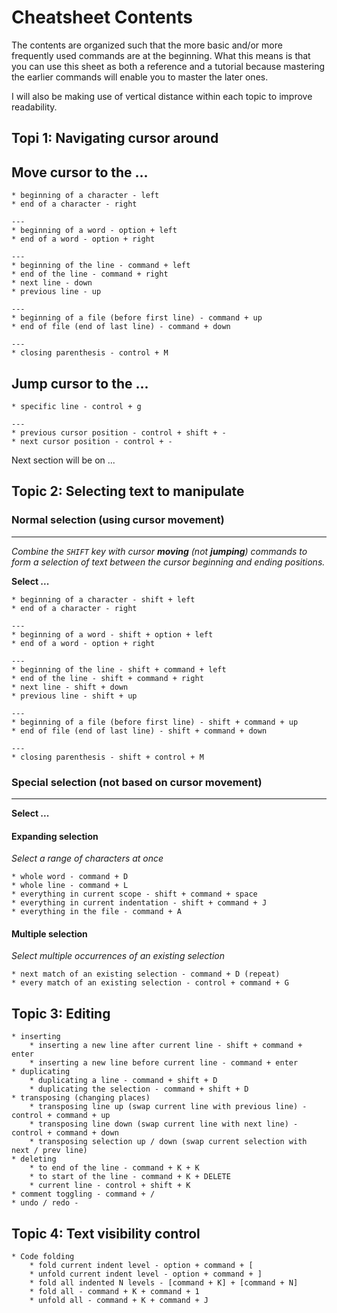 # Cheatsheet Contents

The contents are organized such that the more basic and/or more frequently used commands are at the beginning. What this means is that you can use this sheet as both a reference and a tutorial because mastering the earlier commands will enable you to master the later ones.

I will also be making use of vertical distance within each topic to improve readability.

## Topi 1: Navigating cursor around

**Move cursor to the ...**
---

    * beginning of a character - left
    * end of a character - right

    ---
    * beginning of a word - option + left
    * end of a word - option + right

    ---
    * beginning of the line - command + left
    * end of the line - command + right
    * next line - down
    * previous line - up

    ---
    * beginning of a file (before first line) - command + up
    * end of file (end of last line) - command + down

    ---
    * closing parenthesis - control + M

**Jump cursor to the ...**
---

    * specific line - control + g

    ---
    * previous cursor position - control + shift + -
    * next cursor position - control + -

Next section will be on ...

## Topic 2: Selecting text to manipulate

### Normal selection (using cursor movement)
---
*Combine the `SHIFT` key with cursor **moving** (not **jumping**) commands to form a selection of text between the cursor beginning and ending positions.*

**Select ...**

    * beginning of a character - shift + left
    * end of a character - right

    ---
    * beginning of a word - shift + option + left
    * end of a word - option + right

    ---
    * beginning of the line - shift + command + left
    * end of the line - shift + command + right
    * next line - shift + down
    * previous line - shift + up

    ---
    * beginning of a file (before first line) - shift + command + up
    * end of file (end of last line) - shift + command + down

    ---
    * closing parenthesis - shift + control + M


### Special selection (not based on cursor movement)
---

**Select ...**

#### Expanding selection
*Select a range of characters at once*

    * whole word - command + D
    * whole line - command + L
    * everything in current scope - shift + command + space
    * everything in current indentation - shift + command + J
    * everything in the file - command + A

#### Multiple selection
*Select multiple occurrences of an existing selection*

    * next match of an existing selection - command + D (repeat)
    * every match of an existing selection - control + command + G

## Topic 3: Editing

    * inserting
        * inserting a new line after current line - shift + command + enter
        * inserting a new line before current line - command + enter
    * duplicating
        * duplicating a line - command + shift + D
        * duplicating the selection - command + shift + D
    * transposing (changing places)
        * transposing line up (swap current line with previous line) - control + command + up
        * transposing line down (swap current line with next line) - control + command + down
        * transposing selection up / down (swap current selection with next / prev line)
    * deleting
        * to end of the line - command + K + K
        * to start of the line - command + K + DELETE
        * current line - control + shift + K
    * comment toggling - command + /
    * undo / redo -

## Topic 4: Text visibility control

    * Code folding
        * fold current indent level - option + command + [
        * unfold current indent level - option + command + ]
        * fold all indented N levels - [command + K] + [command + N]
        * fold all - command + K + command + 1
        * unfold all - command + K + command + J
